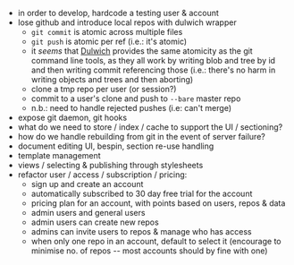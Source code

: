 
* in order to develop, hardcode a testing user & account
* lose github and introduce local repos with dulwich wrapper
  * `git commit` is atomic across multiple files
  * `git push` is atomic per ref (i.e.: it's atomic)
  * it *seems* that [Dulwich][] provides the same atomicity as the git command line tools, as they all work by writing blob and tree by id and then writing commit referencing those (i.e.: there's no harm in writing objects and trees and then aborting)
  * clone a tmp repo per user (or session?)
  * commit to a user's clone and push to `--bare` master repo
  * n.b.: need to handle rejected pushes (i.e: can't merge)
* expose git daemon, git hooks
* what do we need to store / index / cache to support the UI / sectioning?
* how do we handle rebuilding from git in the event of server failure?
* document editing UI, bespin, section re-use handling
* template management
* views / selecting & publishing through stylesheets
* refactor user / access / subscription / pricing:
  * sign up and create an account
  * automatically subscribed to 30 day free trial for the account
  * pricing plan for an account, with points based on users, repos & data
  * admin users and general users
  * admin users can create new repos
  * admins can invite users to repos & manage who has access
  * when only one repo in an account, default to select it (encourage to minimise no. of repos -- most accounts should by fine with one)

[Dulwich]: http://github.com/jelmer/dulwich/blob/master/docs/tutorial/2-change-file.txt